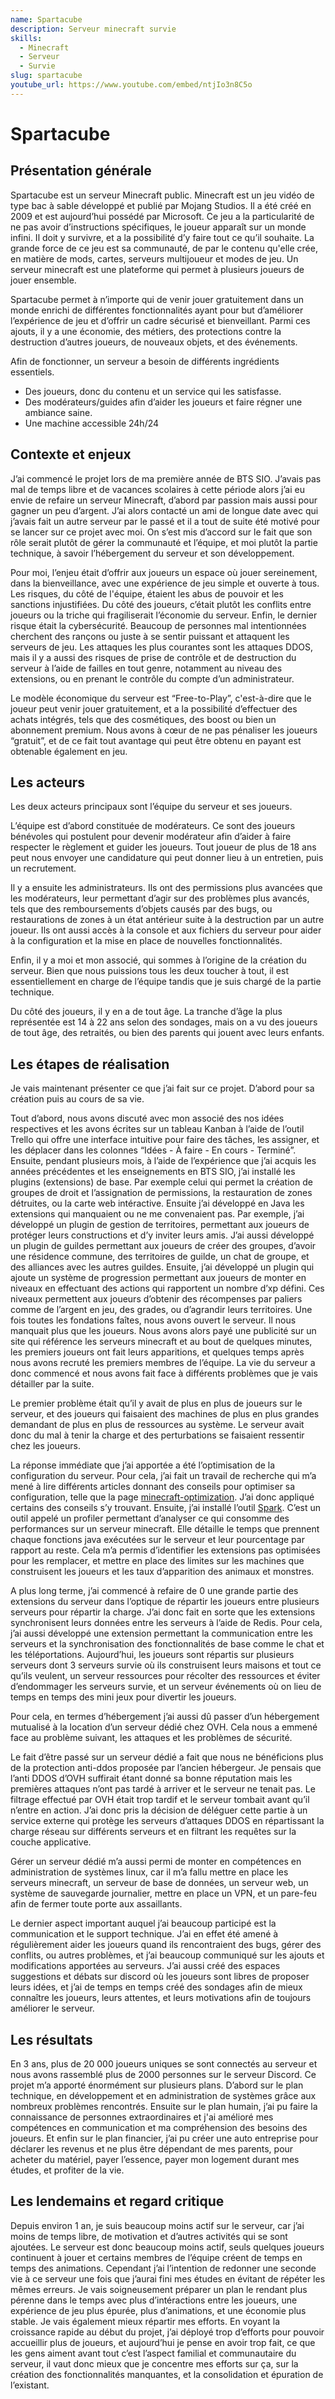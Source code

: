 ```yaml
---
name: Spartacube
description: Serveur minecraft survie
skills:
  - Minecraft
  - Serveur
  - Survie
slug: spartacube
youtube_url: https://www.youtube.com/embed/ntjIo3n8C5o
---
```


# Spartacube

## Présentation générale

Spartacube est un serveur Minecraft public. Minecraft est un jeu vidéo de type bac à sable développé et publié par Mojang Studios. Il a été créé en 2009 et est aujourd’hui possédé par Microsoft. Ce jeu a la particularité de ne pas avoir d’instructions spécifiques, le joueur apparaît sur un monde infini. Il doit y survivre, et a la possibilité d’y faire tout ce qu’il souhaite. La grande force de ce jeu est sa communauté, de par le contenu qu'elle crée, en matière de mods, cartes, serveurs multijoueur et modes de jeu. Un serveur minecraft est une plateforme qui permet à plusieurs joueurs de jouer ensemble.

Spartacube permet à n’importe qui de venir jouer gratuitement dans un monde enrichi de différentes fonctionnalités ayant pour but d’améliorer l’expérience de jeu et d’offrir un cadre sécurisé et bienveillant. Parmi ces ajouts, il y a une économie, des métiers, des protections contre la destruction d’autres joueurs, de nouveaux objets, et des événements.

Afin de fonctionner, un serveur a besoin de différents ingrédients essentiels.

- Des joueurs, donc du contenu et un service qui les satisfasse.
- Des modérateurs/guides afin d’aider les joueurs et faire régner une ambiance saine.
- Une machine accessible 24h/24

## Contexte et enjeux

J’ai commencé le projet lors de ma première année de BTS SIO. J’avais pas mal de temps libre et de vacances scolaires à cette période alors j’ai eu envie de refaire un serveur Minecraft, d’abord par passion mais aussi pour gagner un peu d’argent. J’ai alors contacté un ami de longue date avec qui j’avais fait un autre serveur par le passé et il a tout de suite été motivé pour se lancer sur ce projet avec moi. On s’est mis d’accord sur le fait que son rôle serait plutôt de gérer la communauté et l’équipe, et moi plutôt la partie technique, à savoir l’hébergement du serveur et son développement.

Pour moi, l’enjeu était d’offrir aux joueurs un espace où jouer sereinement, dans la bienveillance, avec une expérience de jeu simple et ouverte à tous. Les risques, du côté de l'équipe, étaient les abus de pouvoir et les sanctions injustifiées. Du côté des joueurs, c’était plutôt les conflits entre joueurs ou la triche qui fragiliserait l’économie du serveur. Enfin, le dernier risque était la cybersécurité. Beaucoup de personnes mal intentionnées cherchent des rançons ou juste à se sentir puissant et attaquent les serveurs de jeu. Les attaques les plus courantes sont les attaques DDOS, mais il y a aussi des risques de prise de contrôle et de destruction du serveur à l’aide de failles en tout genre, notamment au niveau des extensions, ou en prenant le contrôle du compte d’un administrateur.

Le modèle économique du serveur est “Free-to-Play”, c'est-à-dire que le joueur peut venir jouer gratuitement, et a la possibilité d’effectuer des achats intégrés, tels que des cosmétiques, des boost ou bien un abonnement premium. Nous avons à cœur de ne pas pénaliser les joueurs “gratuit”, et de ce fait tout avantage qui peut être obtenu en payant est obtenable également en jeu.

## Les acteurs

Les deux acteurs principaux sont l’équipe du serveur et ses joueurs. 

L’équipe est d’abord constituée de modérateurs. Ce sont des joueurs bénévoles qui postulent pour devenir modérateur afin d’aider à faire respecter le règlement et guider les joueurs. Tout joueur de plus de 18 ans peut nous envoyer une candidature qui peut donner lieu à un entretien, puis un recrutement.

Il y a ensuite les administrateurs. Ils ont des permissions plus avancées que les modérateurs, leur permettant d’agir sur des problèmes plus avancés, tels que des remboursements d’objets causés par des bugs, ou restaurations de zones à un état antérieur suite à la destruction par un autre joueur. Ils ont aussi accès à la console et aux fichiers du serveur pour aider à la configuration et la mise en place de nouvelles fonctionnalités.

Enfin, il y a moi et mon associé, qui sommes à l’origine de la création du serveur. Bien que nous puissions tous les deux toucher à tout, il est essentiellement en charge de l’équipe tandis que je suis chargé de la partie technique.

Du côté des joueurs, il y en a de tout âge. La tranche d’âge la plus représentée est 14 à 22 ans selon des sondages, mais on a vu des joueurs de tout âge, des retraités, ou bien des parents qui jouent avec leurs enfants.

## Les étapes de réalisation

Je vais maintenant présenter ce que j’ai fait sur ce projet. D’abord pour sa création puis au cours de sa vie.

Tout d’abord, nous avons discuté avec mon associé des nos idées respectives et les avons écrites sur un tableau Kanban à l’aide de l’outil Trello qui offre une interface intuitive pour faire des tâches, les assigner, et les déplacer dans les colonnes “Idées - À faire - En cours - Terminé”. Ensuite, pendant plusieurs mois, à l’aide de l’expérience que j’ai acquis les années précédentes et les enseignements en BTS SIO, j’ai installé les plugins (extensions) de base. Par exemple celui qui permet la création de groupes de droit et l’assignation de permissions, la restauration de zones détruites, ou la carte web intéractive. Ensuite j’ai développé en Java les extensions qui manquaient ou ne me convenaient pas. Par exemple, j’ai développé un plugin de gestion de territoires, permettant aux joueurs de protéger leurs constructions et d’y inviter leurs amis. J’ai aussi développé un plugin de guildes permettant aux joueurs de créer des groupes, d’avoir une résidence commune, des territoires de guilde, un chat de groupe, et des alliances avec les autres guildes. Ensuite, j’ai développé un plugin qui ajoute un système de progression permettant aux joueurs de monter en niveaux en effectuant des actions qui rapportent un nombre d’xp défini. Ces niveaux permettent aux joueurs d’obtenir des récompenses par paliers comme de l’argent en jeu, des grades, ou d’agrandir leurs territoires. Une fois toutes les fondations faîtes, nous avons ouvert le serveur. Il nous manquait plus que les joueurs. Nous avons alors payé une publicité sur un site qui référence les serveurs minecraft et au bout de quelques minutes, les premiers joueurs ont fait leurs apparitions, et quelques temps après nous avons recruté les premiers membres de l’équipe. La vie du serveur a donc commencé et nous avons fait face à différents problèmes que je vais détailler par la suite.

Le premier problème était qu’il y avait de plus en plus de joueurs sur le serveur, et des joueurs qui faisaient des machines de plus en plus grandes demandant de plus en plus de ressources au système. Le serveur avait donc du mal à tenir la charge et des perturbations se faisaient ressentir chez les joueurs.

La réponse immédiate que j’ai apportée a été l’optimisation de la configuration du serveur. Pour cela, j’ai fait un travail de recherche qui m’a mené à lire différents articles donnant des conseils pour optimiser sa configuration, telle que la page [minecraft-optimization](https://github.com/YouHaveTrouble/minecraft-optimization). J’ai donc appliqué certains des conseils s’y trouvant. Ensuite, j’ai installé l’outil [Spark](https://spark.lucko.me/). C’est un outil appelé un profiler permettant d’analyser ce qui consomme des performances sur un serveur minecraft. Elle détaille le temps que prennent chaque fonctions java exécutées sur le serveur et leur pourcentage par rapport au reste. Cela m’a permis d’identifier les extensions pas optimisées pour les remplacer, et mettre en place des limites sur les machines que construisent les joueurs et les taux d’apparition des animaux et monstres.

A plus long terme, j’ai commencé à refaire de 0 une grande partie des extensions du serveur dans l’optique de répartir les joueurs entre plusieurs serveurs pour répartir la charge. J’ai donc fait en sorte que les extensions synchronisent leurs données entre les serveurs à l’aide de Redis. Pour cela, j’ai aussi développé une extension permettant la communication entre les serveurs et la synchronisation des fonctionnalités de base comme le chat et les téléportations. Aujourd’hui, les joueurs sont répartis sur plusieurs serveurs dont 3 serveurs survie où ils construisent leurs maisons et tout ce qu’ils veulent, un serveur ressources pour récolter des ressources et éviter d’endommager les serveurs survie, et un serveur événements où on lieu de temps en temps des mini jeux pour divertir les joueurs.

Pour cela, en termes d’hébergement j’ai aussi dû passer d’un hébergement mutualisé à la location d’un serveur dédié chez OVH. Cela nous a emmené face au problème suivant, les attaques et les problèmes de sécurité.

Le fait d’être passé sur un serveur dédié a fait que nous ne bénéficions plus de la protection anti-ddos proposée par l’ancien hébergeur. Je pensais que l’anti DDOS d’OVH suffirait étant donné sa bonne réputation mais les premières attaques n’ont pas tardé à arriver et le serveur ne tenait pas. Le filtrage effectué par OVH était trop tardif et le serveur tombait avant qu’il n’entre en action. J’ai donc pris la décision de déléguer cette partie à un service externe qui protège les serveurs d’attaques DDOS en répartissant la charge réseau sur différents serveurs et en filtrant les requêtes sur la couche applicative.

Gérer un serveur dédié m’a aussi permi de monter en compétences en administration de systèmes linux, car il m’a fallu mettre en place les serveurs minecraft, un serveur de base de données, un serveur web, un système de sauvegarde journalier, mettre en place un VPN, et un pare-feu afin de fermer toute porte aux assaillants.

Le dernier aspect important auquel j’ai beaucoup participé est la communication et le support technique. J’ai en effet été amené à régulièrement aider les joueurs quand ils rencontraient des bugs, gérer des conflits, ou autres problèmes, et j’ai beaucoup communiqué sur les ajouts et modifications apportées au serveurs. J’ai aussi créé des espaces suggestions et débats sur discord où les joueurs sont libres de proposer leurs idées, et j’ai de temps en temps créé des sondages afin de mieux connaître les joueurs, leurs attentes, et leurs motivations afin de toujours améliorer le serveur.

## Les résultats

En 3 ans, plus de 20 000 joueurs uniques se sont connectés au serveur et nous avons rassemblé plus de 2000 personnes sur le serveur Discord. Ce projet m’a apporté énormément sur plusieurs plans. D’abord sur le plan technique, en développement et en administration de systèmes grâce aux nombreux problèmes rencontrés. Ensuite sur le plan humain, j’ai pu faire la connaissance de personnes extraordinaires et j'ai amélioré mes compétences en communication et ma compréhension des besoins des joueurs. Et enfin sur le plan financier, j’ai pu créer une auto entreprise pour déclarer les revenus et ne plus être dépendant de mes parents, pour acheter du matériel, payer l’essence, payer mon logement durant mes études, et profiter de la vie.

## Les lendemains et regard critique

Depuis environ 1 an, je suis beaucoup moins actif sur le serveur, car j’ai moins de temps libre, de motivation et d’autres activités qui se sont ajoutées. Le serveur est donc beaucoup moins actif, seuls quelques joueurs continuent à jouer et certains membres de l’équipe créent de temps en temps des animations. Cependant j’ai l’intention de redonner une seconde vie à ce serveur une fois que j’aurai fini mes études en évitant de répéter les mêmes erreurs. Je vais soigneusement préparer un plan le rendant plus pérenne dans le temps avec plus d’intéractions entre les joueurs, une expérience de jeu plus épurée, plus d’animations, et une économie plus stable. Je vais également mieux répartir mes efforts. En voyant la croissance rapide au début du projet, j’ai déployé trop d’efforts pour pouvoir accueillir plus de joueurs, et aujourd’hui je pense en avoir trop fait, ce que les gens aiment avant tout c’est l’aspect familial et communautaire du serveur, il vaut donc mieux que je concentre mes efforts sur ça, sur la création des fonctionnalités manquantes, et la consolidation et épuration de l’existant.
